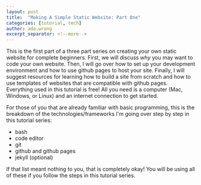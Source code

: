 ```yaml
---
layout: post
title:  "Making A Simple Static Website: Part One"
categories: [tutorial, tech]
author: ada.wrong
excerpt_separator: <!--more-->
---
```


This is the first part of a three part series on creating your own static website for complete beginners. <!--more--> First, we will discuss *why* you may want to code your own website. Then, I will go over how to set up your development environment and how to use github pages to host your site. Finally, I will suggest resources for learning how to build a site from scratch and how to use templates of websites that are compatible with github pages. Everything used in this tutorial is free! All you need is a computer (Mac, Windows, or Linux) and an internet connection to get started.

For those of you that are already familiar with basic programming, this is the breakdown of the technologies/frameworks I'm going over step by step in this tutorial series:
- bash
- code editor
- git
- github and github pages
- jekyll (optional)  

If that list meant nothing to you, that is completely okay! You will be using all of these if you follow the steps in this tutorial series.